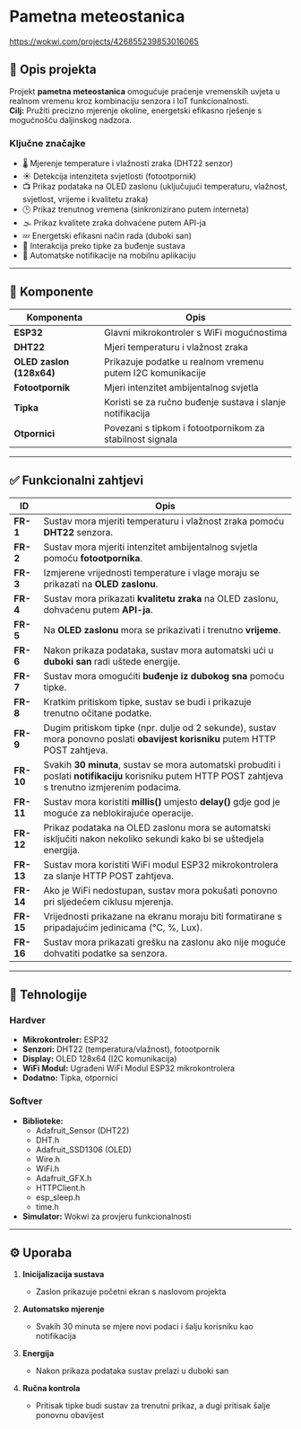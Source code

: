 #  Pametna meteostanica
https://wokwi.com/projects/426855239853016065

## 📌 Opis projekta

Projekt **pametna meteostanica** omogućuje praćenje vremenskih uvjeta u realnom vremenu kroz kombinaciju senzora i IoT funkcionalnosti.  
**Cilj:** Pružiti precizno mjerenje okoline, energetski efikasno rješenje s mogućnošću daljinskog nadzora.

### Ključne značajke

- 🌡️ Mjerenje temperature i vlažnosti zraka (DHT22 senzor)
- ☀️ Detekcija intenziteta svjetlosti (fotootpornik)
- 📺 Prikaz podataka na OLED zaslonu (uključujući temperaturu, vlažnost, svjetlost, vrijeme i kvalitetu zraka)
- 🕒 Prikaz trenutnog vremena (sinkronizirano putem interneta)
- 🌫️ Prikaz kvalitete zraka dohvaćene putem API-ja
- 💤 Energetski efikasni način rada (duboki san)
- 🔘 Interakcija preko tipke za buđenje sustava
- 📲 Automatske notifikacije na mobilnu aplikaciju

---

## 🔌 Komponente

| Komponenta             | Opis |
|------------------------|------|
| **ESP32**              | Glavni mikrokontroler s WiFi mogućnostima |
| **DHT22**              | Mjeri temperaturu i vlažnost zraka |
| **OLED zaslon (128x64)** | Prikazuje podatke u realnom vremenu putem I2C komunikacije |
| **Fotootpornik**       | Mjeri intenzitet ambijentalnog svjetla |
| **Tipka**              | Koristi se za ručno buđenje sustava i slanje notifikacija |
| **Otpornici**          | Povezani s tipkom i fotootpornikom za stabilnost signala |

---

## ✅ Funkcionalni zahtjevi

| ID       | Opis |
|----------|------|
| **FR-1**  | Sustav mora mjeriti temperaturu i vlažnost zraka pomoću **DHT22** senzora. |
| **FR-2**  | Sustav mora mjeriti intenzitet ambijentalnog svjetla pomoću **fotootpornika**. |
| **FR-3**  | Izmjerene vrijednosti temperature i vlage moraju se prikazati na **OLED zaslonu**. |
| **FR-4**  | Sustav mora prikazati **kvalitetu zraka** na OLED zaslonu, dohvaćenu putem **API-ja**. |
| **FR-5**  | Na **OLED zaslonu** mora se prikazivati i trenutno **vrijeme**. |
| **FR-6**  | Nakon prikaza podataka, sustav mora automatski ući u **duboki san** radi uštede energije. |
| **FR-7**  | Sustav mora omogućiti **buđenje iz dubokog sna** pomoću tipke. |
| **FR-8**  | Kratkim pritiskom tipke, sustav se budi i prikazuje trenutno očitane podatke. |
| **FR-9**  | Dugim pritiskom tipke (npr. dulje od 2 sekunde), sustav mora ponovno poslati **obavijest korisniku** putem HTTP POST zahtjeva. |
| **FR-10** | Svakih **30 minuta**, sustav se mora automatski probuditi i poslati **notifikaciju** korisniku putem HTTP POST zahtjeva s trenutno izmjerenim podacima. |
| **FR-11** | Sustav mora koristiti **millis()** umjesto **delay()** gdje god je moguće za neblokirajuće operacije. |
| **FR-12** | Prikaz podataka na OLED zaslonu mora se automatski isključiti nakon nekoliko sekundi kako bi se uštedjela energija. |
| **FR-13** | Sustav mora koristiti WiFi modul ESP32 mikrokontrolera za slanje HTTP POST zahtjeva. |
| **FR-14** | Ako je WiFi nedostupan, sustav mora pokušati ponovno pri sljedećem ciklusu mjerenja. |
| **FR-15** | Vrijednosti prikazane na ekranu moraju biti formatirane s pripadajućim jedinicama (°C, %, Lux). |
| **FR-16** | Sustav mora prikazati grešku na zaslonu ako nije moguće dohvatiti podatke sa senzora. |

---

## 🔧 Tehnologije

### Hardver

- **Mikrokontroler:** ESP32
- **Senzori:** DHT22 (temperatura/vlažnost), fotootpornik
- **Display:** OLED 128x64 (I2C komunikacija)
- **WiFi Modul:** Ugrađeni WiFi Modul ESP32 mikrokontrolera
- **Dodatno:** Tipka, otpornici

### Softver

- **Biblioteke:** 
  - Adafruit_Sensor (DHT22)
  - DHT.h 
  - Adafruit_SSD1306 (OLED)
  - Wire.h
  - WiFi.h
  - Adafruit_GFX.h
  - HTTPClient.h
  - esp_sleep.h
  - time.h
- **Simulator:** Wokwi za provjeru funkcionalnosti

---

## ⚙️ Uporaba

1. **Inicijalizacija sustava**  
   - Zaslon prikazuje početni ekran s naslovom projekta

2. **Automatsko mjerenje**  
   - Svakih 30 minuta se mjere novi podaci i šalju korisniku kao notifikacija

3. **Energija**  
   - Nakon prikaza podataka sustav prelazi u duboki san

4. **Ručna kontrola**  
   - Pritisak tipke budi sustav za trenutni prikaz, a dugi pritisak šalje ponovnu obavijest
